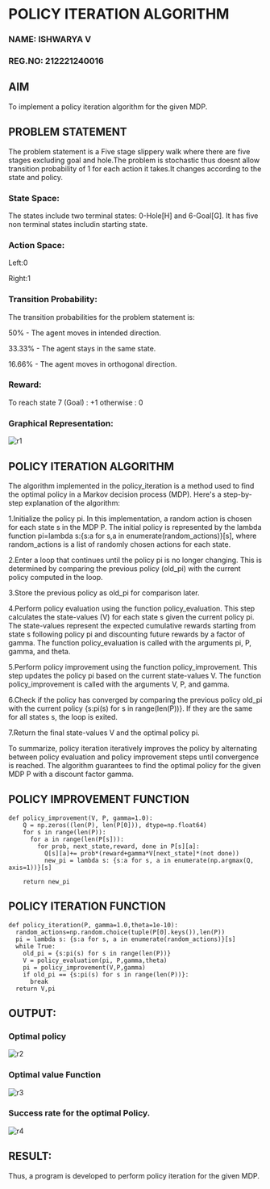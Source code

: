 # POLICY ITERATION ALGORITHM

### NAME: ISHWARYA V
### REG.NO: 212221240016

## AIM
To implement a policy iteration algorithm for the given MDP.

## PROBLEM STATEMENT
The problem statement is a Five stage slippery walk where there are five stages excluding goal and hole.The problem is stochastic thus doesnt allow transition probability of 1 for each action it takes.It changes according to the state and policy.

### State Space:
The states include two terminal states: 0-Hole[H] and 6-Goal[G]. It has five non terminal states includin starting state.

### Action Space:
Left:0

Right:1

### Transition Probability:
The transition probabilities for the problem statement is:

50% - The agent moves in intended direction.

33.33% - The agent stays in the same state.

16.66% - The agent moves in orthogonal direction.

### Reward:
To reach state 7 (Goal) : +1 otherwise : 0

### Graphical Representation:
![r1](https://github.com/Ishu-Vasanth/policy-iteration-algorithm/assets/94154614/5524e315-4af4-459c-be76-8fa979496967)

## POLICY ITERATION ALGORITHM
The algorithm implemented in the policy_iteration is a method used to find the optimal policy in a Markov decision process (MDP). Here's a step-by-step explanation of the algorithm:

1.Initialize the policy pi. In this implementation, a random action is chosen for each state s in the MDP P. The initial policy is represented by the lambda function pi=lambda s:{s:a for s,a in enumerate(random_actions)}[s], where random_actions is a list of randomly chosen actions for each state.

2.Enter a loop that continues until the policy pi is no longer changing. This is determined by comparing the previous policy (old_pi) with the current policy computed in the loop.

3.Store the previous policy as old_pi for comparison later.

4.Perform policy evaluation using the function policy_evaluation. This step calculates the state-values (V) for each state s given the current policy pi. The state-values represent the expected cumulative rewards starting from state s following policy pi and discounting future rewards by a factor of gamma. The function policy_evaluation is called with the arguments pi, P, gamma, and theta.

5.Perform policy improvement using the function policy_improvement. This step updates the policy pi based on the current state-values V. The function policy_improvement is called with the arguments V, P, and gamma.

6.Check if the policy has converged by comparing the previous policy old_pi with the current policy {s:pi(s) for s in range(len(P))}. If they are the same for all states s, the loop is exited.

7.Return the final state-values V and the optimal policy pi.

To summarize, policy iteration iteratively improves the policy by alternating between policy evaluation and policy improvement steps until convergence is reached. The algorithm guarantees to find the optimal policy for the given MDP P with a discount factor gamma.

## POLICY IMPROVEMENT FUNCTION
```
def policy_improvement(V, P, gamma=1.0):
    Q = np.zeros((len(P), len(P[0])), dtype=np.float64)
    for s in range(len(P)):
      for a in range(len(P[s])):
        for prob, next_state,reward, done in P[s][a]:
          Q[s][a]+= prob*(reward+gamma*V[next_state]*(not done))
          new_pi = lambda s: {s:a for s, a in enumerate(np.argmax(Q, axis=1))}[s]

    return new_pi
```

## POLICY ITERATION FUNCTION
```
def policy_iteration(P, gamma=1.0,theta=1e-10):
  random_actions=np.random.choice(tuple(P[0].keys()),len(P))
  pi = lambda s: {s:a for s, a in enumerate(random_actions)}[s]
  while True:
    old_pi = {s:pi(s) for s in range(len(P))}
    V = policy_evaluation(pi, P,gamma,theta)
    pi = policy_improvement(V,P,gamma)
    if old_pi == {s:pi(s) for s in range(len(P))}:
      break
  return V,pi
```

## OUTPUT:
### Optimal policy
![r2](https://github.com/Ishu-Vasanth/policy-iteration-algorithm/assets/94154614/ca575e12-2417-49ae-9a57-7f064575a9ef)

### Optimal value Function 
![r3](https://github.com/Ishu-Vasanth/policy-iteration-algorithm/assets/94154614/8a340677-eaac-4830-934a-c7d1b7dafdb4)

### Success rate for the optimal Policy.
![r4](https://github.com/Ishu-Vasanth/policy-iteration-algorithm/assets/94154614/9b60129e-ec33-4dad-8fbc-98b406540ef7)

## RESULT:
Thus, a program is developed to perform policy iteration for the given MDP.
